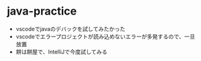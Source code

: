 # java-practice

- vscodeでjavaのデバックを試してみたかった
- vscodeでエラープロジェクトが読み込めないエラーが多発するので、一旦放置
- 餅は餅屋で、IntelliJで今度試してみる
